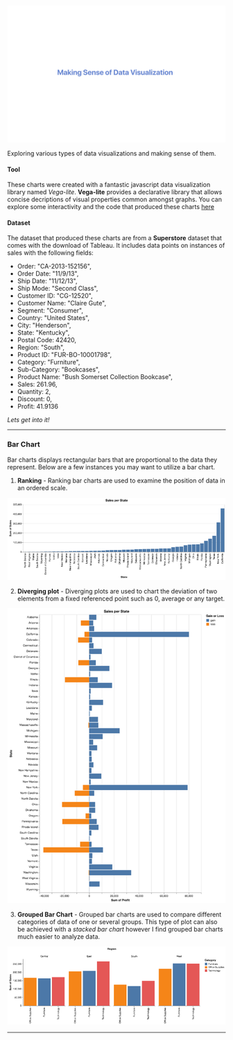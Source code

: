 ![Making sense of Data Visualization](https://github.com/b-45/comprehending-data-visualizations/blob/master/charts/title.png)


Exploring various types of data visualizations and making sense of them.    

#### Tool
These charts were created with a fantastic javascript data visualization library named *Vega-lite*.  **Vega-lite** provides a declarative library that allows concise decriptions of visual properties common amongst graphs. You can explore some interactivity and the code that produced these charts [here](https://beta.observablehq.com/d/85a39c2b2101ee95) 


  

#### Dataset
The dataset that produced these charts are from a **Superstore** dataset that comes with the download of Tableau. It includes data points on instances of sales with the following fields:
- Order: "CA-2013-152156",
- Order Date: "11/9/13",
- Ship Date: "11/12/13",
- Ship Mode: "Second Class",
- Customer ID: "CG-12520",
- Customer Name: "Claire Gute",
- Segment: "Consumer",
- Country: "United States",
- City: "Henderson",
- State: "Kentucky",
- Postal Code: 42420,
- Region: "South",
- Product ID: "FUR-BO-10001798",
- Category: "Furniture",
- Sub-Category: "Bookcases",
- Product Name: "Bush Somerset Collection Bookcase",
- Sales: 261.96,
- Quantity: 2,
- Discount: 0,
- Profit: 41.9136

*Lets get into it!*
***

### Bar Chart
Bar charts displays rectangular bars that are proportional to the data they represent. Below are a few instances you may want to utilize a bar chart.

1. **Ranking** - Ranking bar charts are used to examine the position of data in an ordered scale.

![Sales Per State](https://github.com/b-45/comprehending-data-visualizations/blob/master/charts/sales-per-state.png)



2. **Diverging plot** - Diverging plots are used to chart the deviation of two elements from a fixed referenced point such as 0, average or any target. 

![Gain or Loss per State](https://github.com/b-45/comprehending-data-visualizations/blob/master/charts/gain-loss.png)

3. **Grouped Bar Chart** - Grouped bar charts are used to compare different categories of data of one or several groups.  This type of plot can also be achieved with a *stacked bar chart* however I find grouped bar charts much easier to analyze data.

![Grouped Bar Chart](https://github.com/b-45/comprehending-data-visualizations/blob/master/charts/grouped-bar.png)
***